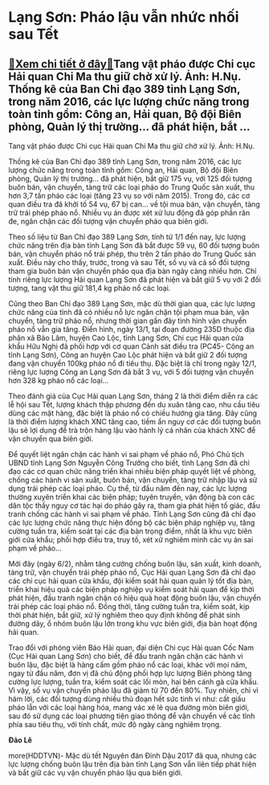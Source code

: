 Lạng Sơn: Pháo lậu vẫn nhức nhối sau Tết
========================================

[:gift:Xem chi tiết ở đây:gift:](https://hddtvn.com/lang-son-phao-lau-van-nhuc-nhoi-sau-tet/)Tang vật pháo được Chi cục Hải quan Chi Ma thu giữ chờ xử lý. Ảnh: H.Nụ. Thống kê của Ban Chỉ đạo 389 tỉnh Lạng Sơn, trong năm 2016, các lực lượng chức năng trong toàn tỉnh gồm: Công an, Hải quan, Bộ đội Biên phòng, Quản lý thị trường… đã phát hiện, bắt …
---------------------------------------------------------------------------------------------------------------------------------------------------------------------------------------------------------------------------------------------------------------







 






 Tang vật pháo được Chi cục Hải quan Chi Ma thu giữ chờ xử lý. Ảnh: H.Nụ. 










Thống kê của Ban Chỉ đạo 389 tỉnh Lạng Sơn, trong năm 2016, các lực lượng chức năng trong toàn tỉnh gồm: Công an, Hải quan, Bộ đội Biên phòng, Quản lý thị trường… đã phát hiện, bắt giữ 175 vụ, với 125 đối tượng buôn bán, vận chuyển, tàng trữ các loại pháo do Trung Quốc sản xuất, thu hơn 3,7 tấn pháo các loại (tăng 23 vụ so với năm 2015). Trong đó, các cơ quan điều tra đã khởi tố 54 vụ, 67 bị can… về tội mua bán, vận chuyển, tàng trữ trái phép pháo nổ. Nhiều vụ án được xét xử lưu động đã góp phần răn đe, ngăn chặn các đối tượng vận chuyển pháo qua biên giới.









 Theo số liệu từ Ban Chỉ đạo 389 Lạng Sơn, tính từ 1/1 đến nay, lực lượng chức năng trên địa bàn tỉnh Lạng Sơn đã bắt được 59 vụ, 60 đối tượng buôn bán, vận chuyển pháo nổ trái phép, thu trên 2 tấn pháo do Trung Quốc sản xuất. Điều này cho thấy, trước, trong và sau Tết, số vụ và cả số đối tượng tham gia buôn bán vận chuyển pháo qua địa bàn ngày càng nhiều hơn. Chỉ tính riêng lực lượng Hải quan Lạng Sơn đã phát hiện và bắt giữ 5 vụ với 2 đối tượng, tang vật thu giữ 181,4 kg pháo nổ các loại. 


Cũng theo Ban Chỉ đạo 389 Lạng Sơn, mặc dù thời gian qua, các lực lượng chức năng của tỉnh đã có nhiều nỗ lực ngăn chặn tội phạm mua bán, vận chuyển, tàng trữ pháo nổ, nhưng thời gian gần đây tình hình vận chuyển pháo nổ vẫn gia tăng. Điển hình, ngày 13/1, tại đoạn đường 235D thuộc địa phận xã Bảo Lâm, huyện Cao Lộc, tỉnh Lạng Sơn, Chi cục Hải quan cửa khẩu Hữu Nghị đã phối hợp với cơ quan Cảnh sát điều tra (PC45- Công an tỉnh Lạng Sơn), Công an huyện Cao Lộc phát hiện và bắt giữ 2 đối tượng đang vận chuyển 100kg pháo nổ đi tiêu thụ. Đặc biệt là chỉ trong ngày 12/1, riêng lực lượng Công an Lạng Sơn đã bắt 3 vụ, với 5 đối tượng vận chuyển hơn 328 kg pháo nổ các loại…


Theo đánh giá của Cục Hải quan Lạng Sơn, tháng 2 là thời điểm diễn ra các lễ hội sau Tết, lượng khách thập phương đến du xuân tăng cao, nhu cầu tiêu dùng các mặt hàng, đặc biệt là pháo nổ có chiều hướng gia tăng. Đây cũng là thời điểm lượng khách XNC tăng cao, tiềm ẩn nguy cơ các đối tượng buôn lậu sẽ lợi dụng để trà trộn hàng lậu vào hành lý cá nhân của khách XNC để vận chuyển qua biên giới. 


Để quyết liệt ngăn chặn các hành vi sai phạm về pháo nổ, Phó Chủ tịch UBND tỉnh Lạng Sơn Nguyễn Công Trưởng cho biết, tỉnh Lạng Sơn đã chỉ đạo các cơ quan chức năng triển khai nhiều biện pháp quyết liệt về phòng, chống các hành vi sản xuất, buôn bán, vận chuyển, tàng trữ nhập lậu và sử dụng trái phép các loại pháo. Cụ thể, từ đầu năm đến nay, các lực lượng thường xuyên triển khai các biện pháp; tuyên truyền, vận động bà con các dân tộc thấy nguy cơ tác hại do pháo gây ra, tham gia phát hiện tố giác, đấu tranh chống các hành vi sai phạm về pháo. Tỉnh Lạng Sơn cũng đã chỉ đạo các lực lượng chức năng thực hiện đồng bộ các biện pháp nghiệp vụ, tăng cường tuần tra, kiểm soát tại các địa bàn trọng điểm, nhất là khu vực biên giới cửa khẩu; phối hợp điều tra, truy tố, xét xử nghiêm minh các vụ án sai phạm về pháo… 


Mới đây (ngày 6/2), nhằm tăng cường chống buôn lậu, sản xuất, kinh doanh, tàng trữ, vận chuyển trái phép pháo nổ, Cục Hải quan Lạng Sơn đã chỉ đạo các chi cục hải quan cửa khẩu, đội kiểm soát hải quan quản lý tốt địa bàn, triển khai hiệu quả các biện pháp nghiệp vụ kiểm soát hải quan để kịp thời phát hiện, đấu tranh ngăn chặn có hiệu quả hoạt động buôn lậu, vận chuyển trái phép các loại pháo nổ. Đồng thời, tăng cường tuần tra, kiểm soát, kịp thời phát hiện, bắt giữ, xử lý nghiêm theo quy định không để phát sinh đường dây, ổ nhóm buôn lậu lớn trong khu vực biên giới, địa bàn hoạt động hải quan. 


Trao đổi với phóng viên Báo Hải quan, đại diện Chi cục Hải quan Cốc Nam (Cục Hải quan Lạng Sơn) cho biết, để đấu tranh ngăn chặn các hành vi buôn lậu, đặc biệt là hàng cấm gồm pháo nổ các loại, khác với mọi năm, ngay từ đầu năm, đơn vị đã chủ động phối hợp lực lượng Biên phòng tăng cường lực lượng, tuần tra, kiểm soát các lối mòn, hai bên cánh gà cửa khẩu. Vì vậy, số vụ vận chuyển pháo lậu đã giảm từ 70 đến 80%. Tuy nhiên, chỉ vì hám lời, các đối tượng dùng nhiều thủ đoạn hết sức tinh vi như: cất giấu pháo lẫn với các loại hàng hóa, mang vác xé lẻ qua đường mòn biên giới, sau đó sử dụng các loại phương tiện giao thông để vận chuyển về các tỉnh phía sau tiêu thụ, với tính chất, mức độ ngày càng nghiêm trọng.








**Đảo Lê**



more(HDDTVN)- Mặc dù tết Nguyên đán Đinh Dậu 2017 đã qua, nhưng các lực lượng chống buôn lậu trên địa bàn tỉnh Lạng Sơn vẫn liên tiếp phát hiện và bắt giữ các vụ vận chuyển pháo lậu qua biên giới.

